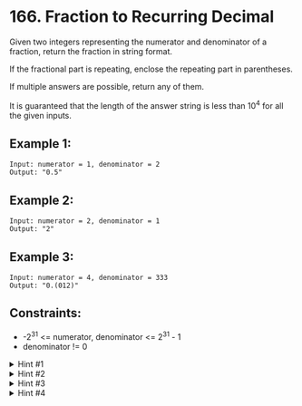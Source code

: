 # 166. Fraction to Recurring Decimal

Given two integers representing the numerator and denominator of a fraction, return the fraction in string format.

If the fractional part is repeating, enclose the repeating part in parentheses.

If multiple answers are possible, return any of them.

It is guaranteed that the length of the answer string is less than 10<sup>4</sup> for all the given inputs.

## Example 1:

```
Input: numerator = 1, denominator = 2
Output: "0.5"
```

## Example 2:

```
Input: numerator = 2, denominator = 1
Output: "2"
```

## Example 3:

```
Input: numerator = 4, denominator = 333
Output: "0.(012)"
```

## Constraints:

- -2<sup>31</sup> <= numerator, denominator <= 2<sup>31</sup> - 1
- denominator != 0

<details>
<summary>Hint #1</summary>
No scary math, just apply elementary math knowledge. Still remember how to perform a long division?
</details>

<details>
<summary>Hint #2</summary>
Try a long division on 4/9, the repeating part is obvious. Now try 4/333. Do you see a pattern?
</details>

<details>
<summary>Hint #3</summary>
Notice that once the remainder starts repeating, so does the divided result.
</details>
  
<details>
<summary>Hint #4</summary>
Be wary of edge cases! List out as many test cases as you can think of and test your code thoroughly.
</details>
